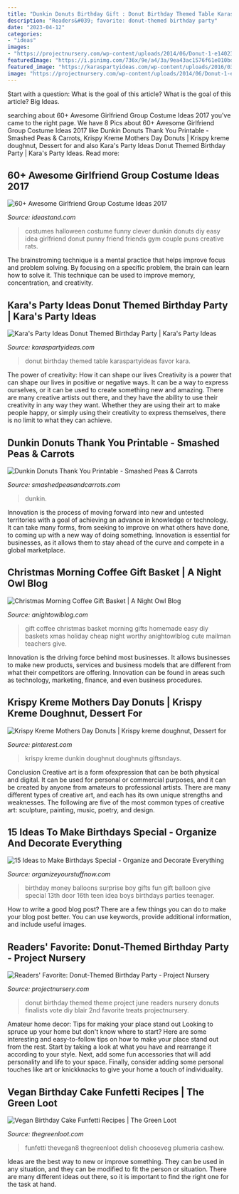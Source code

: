 ```yaml
---
title: "Dunkin Donuts Birthday Gift : Donut Birthday Themed Table Karaspartyideas Favor Kara"
description: "Readers&#039; favorite: donut-themed birthday party"
date: "2023-04-12"
categories:
- "ideas"
images:
- "https://projectnursery.com/wp-content/uploads/2014/06/Donut-1-e1402330744281.jpg"
featuredImage: "https://i.pinimg.com/736x/9e/a4/3a/9ea43ac1576f61e010bd51f1d3dff9f8.jpg"
featured_image: "https://karaspartyideas.com/wp-content/uploads/2016/03/Donut-Themed-Birthday-Party-via-Karas-Party-Ideas-KarasPartyIdeas.com30.jpg"
image: "https://projectnursery.com/wp-content/uploads/2014/06/Donut-1-e1402330744281.jpg"
---
```



Start with a question: What is the goal of this article?
What is the goal of this article? Big Ideas.

	

		
searching about 60+ Awesome Girlfriend Group Costume Ideas 2017 you've came to the right page. We have 8 Pics about 60+ Awesome Girlfriend Group Costume Ideas 2017 like Dunkin Donuts Thank You Printable - Smashed Peas &amp; Carrots, Krispy Kreme Mothers Day Donuts | Krispy kreme doughnut, Dessert for and also Kara&#039;s Party Ideas Donut Themed Birthday Party | Kara&#039;s Party Ideas. Read more:
		
    
## 60+ Awesome Girlfriend Group Costume Ideas 2017

<img loading=lazy src="http://ideastand.com/wp-content/uploads/2016/10/girlfriend-group-costume/64-girlfriend-group-costume-ideas.jpg" onerror="this.onerror=null;this.src='https://tse3.mm.bing.net/th?id=OIP._Psy9L1CL2LNduXxC6WsDQHaHa&amp;pid=15.1';" alt="60+ Awesome Girlfriend Group Costume Ideas 2017">

_Source: ideastand.com_

>costumes halloween costume funny clever dunkin donuts diy easy idea girlfriend donut punny friend friends gym couple puns creative rats. 

	

The brainstroming technique is a mental practice that helps improve focus and problem solving. By focusing on a specific problem, the brain can learn how to solve it. This technique can be used to improve memory, concentration, and creativity.

    
## Kara&#039;s Party Ideas Donut Themed Birthday Party | Kara&#039;s Party Ideas

<img loading=lazy src="https://karaspartyideas.com/wp-content/uploads/2016/03/Donut-Themed-Birthday-Party-via-Karas-Party-Ideas-KarasPartyIdeas.com30.jpg" onerror="this.onerror=null;this.src='https://tse4.mm.bing.net/th?id=OIP.4kE7I2667Bb-7tolLNTXeAHaE8&amp;pid=15.1';" alt="Kara&#039;s Party Ideas Donut Themed Birthday Party | Kara&#039;s Party Ideas">

_Source: karaspartyideas.com_

>donut birthday themed table karaspartyideas favor kara. 

	

The power of creativity: How it can shape our lives
Creativity is a power that can shape our lives in positive or negative ways. It can be a way to express ourselves, or it can be used to create something new and amazing. There are many creative artists out there, and they have the ability to use their creativity in any way they want. Whether they are using their art to make people happy, or simply using their creativity to express themselves, there is no limit to what they can achieve.

    
## Dunkin Donuts Thank You Printable - Smashed Peas &amp; Carrots

<img loading=lazy src="https://smashedpeasandcarrots.com/wp-content/uploads/2017/05/Dunkin-Donuts-Thank-You-Printable4.jpg" onerror="this.onerror=null;this.src='https://tse2.mm.bing.net/th?id=OIP.IoC8GHHnidjMoo2VcDhg5gHaLG&amp;pid=15.1';" alt="Dunkin Donuts Thank You Printable - Smashed Peas &amp; Carrots">

_Source: smashedpeasandcarrots.com_

>dunkin. 

	

Innovation is the process of moving forward into new and untested territories with a goal of achieving an advance in knowledge or technology. It can take many forms, from seeking to improve on what others have done, to coming up with a new way of doing something. Innovation is essential for businesses, as it allows them to stay ahead of the curve and compete in a global marketplace.

    
## Christmas Morning Coffee Gift Basket | A Night Owl Blog

<img loading=lazy src="http://anightowlblog.com/wp-content/uploads/2015/11/Christmas-Morning-Coffee-Gift-7.jpg" onerror="this.onerror=null;this.src='https://tse1.mm.bing.net/th?id=OIP.IsQUAg1HL5bX07ZxX7mXewHaLH&amp;pid=15.1';" alt="Christmas Morning Coffee Gift Basket | A Night Owl Blog">

_Source: anightowlblog.com_

>gift coffee christmas basket morning gifts homemade easy diy baskets xmas holiday cheap night worthy anightowlblog cute mailman teachers give. 

	

Innovation is the driving force behind most businesses. It allows businesses to make new products, services and business models that are different from what their competitors are offering. Innovation can be found in areas such as technology, marketing, finance, and even business procedures.

    
## Krispy Kreme Mothers Day Donuts | Krispy Kreme Doughnut, Dessert For

<img loading=lazy src="https://i.pinimg.com/736x/9e/a4/3a/9ea43ac1576f61e010bd51f1d3dff9f8.jpg" onerror="this.onerror=null;this.src='https://tse2.mm.bing.net/th?id=OIP.ZxsjFid1RA1H8sO3oTPJ1AHaHa&amp;pid=15.1';" alt="Krispy Kreme Mothers Day Donuts | Krispy kreme doughnut, Dessert for">

_Source: pinterest.com_

>krispy kreme dunkin doughnut doughnuts giftsndays. 

	

Conclusion
Creative art is a form ofexpression that can be both physical and digital. It can be used for personal or commercial purposes, and it can be created by anyone from amateurs to professional artists. There are many different types of creative art, and each has its own unique strengths and weaknesses. The following are five of the most common types of creative art: sculpture, painting, music, poetry, and design.

    
## 15 Ideas To Make Birthdays Special - Organize And Decorate Everything

<img loading=lazy src="https://organizeyourstuffnow.com/wordpress/wp-content/uploads/2016/02/Money-Balloons.jpg" onerror="this.onerror=null;this.src='https://tse4.mm.bing.net/th?id=OIP.Vqa8433jDeg30m-xFct0XwHaKV&amp;pid=15.1';" alt="15 Ideas to Make Birthdays Special - Organize and Decorate Everything">

_Source: organizeyourstuffnow.com_

>birthday money balloons surprise boy gifts fun gift balloon give special 13th door 16th teen idea boys birthdays parties teenager. 

	

How to write a good blog post?
There are a few things you can do to make your blog post better. You can use keywords, provide additional information, and include useful images.

    
## Readers&#039; Favorite: Donut-Themed Birthday Party - Project Nursery

<img loading=lazy src="https://projectnursery.com/wp-content/uploads/2014/06/Donut-1-e1402330744281.jpg" onerror="this.onerror=null;this.src='https://tse2.mm.bing.net/th?id=OIP.DPs37s_UFEOAUDiqLMJrkwHaE7&amp;pid=15.1';" alt="Readers&#039; Favorite: Donut-Themed Birthday Party - Project Nursery">

_Source: projectnursery.com_

>donut birthday themed theme project june readers nursery donuts finalists vote diy blair 2nd favorite treats projectnursery. 

	

Amateur home decor: Tips for making your place stand out
Looking to spruce up your home but don't know where to start? Here are some interesting and easy-to-follow tips on how to make your place stand out from the rest. Start by taking a look at what you have and rearrange it according to your style. Next, add some fun accessories that will add personality and life to your space. Finally, consider adding some personal touches like art or knickknacks to give your home a touch of individuality.

    
## Vegan Birthday Cake Funfetti Recipes | The Green Loot

<img loading=lazy src="https://thegreenloot.com/wp-content/uploads/2018/03/vegan-birthday-cake-funfetti-recipes-1.jpg" onerror="this.onerror=null;this.src='https://tse4.mm.bing.net/th?id=OIP.HtTjrE6YwHW2hJZ6rWbnZAHaKf&amp;pid=15.1';" alt="Vegan Birthday Cake Funfetti Recipes | The Green Loot">

_Source: thegreenloot.com_

>funfetti thevegan8 thegreenloot delish chooseveg plumeria cashew. 

	

Ideas are the best way to new or improve something. They can be used in any situation, and they can be modified to fit the person or situation. There are many different ideas out there, so it is important to find the right one for the task at hand.

